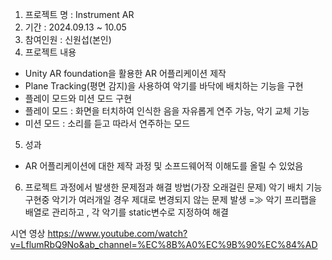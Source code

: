 1. 프로젝트 명 : Instrument AR
2. 기간 : 2024.09.13 ~ 10.05
3. 참여인원 : 신원섭(본인)
4. 프로젝트 내용
 - Unity AR foundation을 활용한 AR 어플리케이션 제작
 - Plane Tracking(평면 감지)을 사용하여 악기를 바닥에 배치하는 기능을 구현
 - 플레이 모드와 미션 모드 구현
 - 플레이 모드 : 화면을 터치하여 인식한 음을 자유롭게 연주 가능, 악기 교체 기능
 - 미션 모드 : 소리를 듣고 따라서 연주하는 모드
5. 성과 
 - AR 어플리케이션에 대한 제작 과정 및 소프드웨어적 이해도를 올릴 수 있었음

6. 프로젝트 과정에서 발생한 문제점과 해결 방법(가장 오래걸린 문제)
 악기 배치 기능 구현중 악기가 여러개일 경우 제대로 변경되지 않는 문제 발생
=≫ 악기 프리팹을 배열로 관리하고 , 각 악기를 static변수로 지정하여 해결

시연 영상
https://www.youtube.com/watch?v=LflumRbQ9No&ab_channel=%EC%8B%A0%EC%9B%90%EC%84%AD
